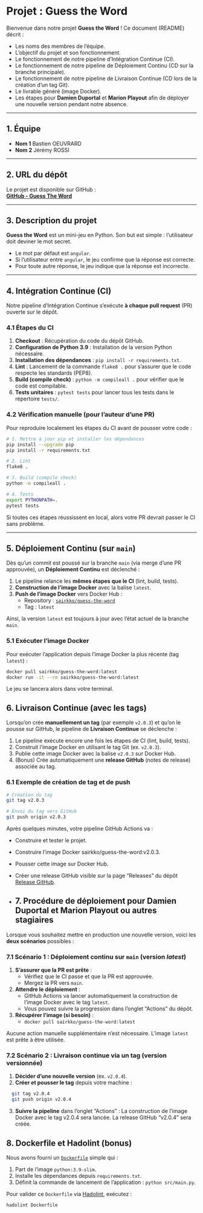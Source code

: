 # Projet : Guess the Word

Bienvenue dans notre projet **Guess the Word** ! Ce document (README) décrit :

- Les noms des membres de l’équipe.
- L’objectif du projet et son fonctionnement.
- Le fonctionnement de notre pipeline d’Intégration Continue (CI).
- Le fonctionnement de notre pipeline de Déploiement Continu (CD sur la branche principale).
- Le fonctionnement de notre pipeline de Livraison Continue (CD lors de la création d’un tag Git).
- Le livrable généré (image Docker).
- Les étapes pour **Damien Duportal** et **Marion Playout** afin de déployer une nouvelle version pendant notre absence.

---

## 1. Équipe

- **Nom 1** Bastien OEUVRARD
- **Nom 2** Jérémy ROSSI

---

## 2. URL du dépôt

Le projet est disponible sur GitHub :  
[**GitHub - Guess The Word**](https://github.com/Sairkko/ci-cd-evalM2/tree/main)

---

## 3. Description du projet

**Guess the Word** est un mini-jeu en Python. Son but est simple : l’utilisateur doit deviner le mot secret.  
- Le mot par défaut est `angular`.  
- Si l’utilisateur entre `angular`, le jeu confirme que la réponse est correcte.  
- Pour toute autre réponse, le jeu indique que la réponse est incorrecte.

---

## 4. Intégration Continue (CI)

Notre pipeline d’Intégration Continue s’exécute **à chaque pull request** (PR) ouverte sur le dépôt.

### 4.1 Étapes du CI

1. **Checkout** : Récupération du code du dépôt GitHub.  
2. **Configuration de Python 3.9** : Installation de la version Python nécessaire.  
3. **Installation des dépendances** : `pip install -r requirements.txt`.  
4. **Lint** : Lancement de la commande `flake8 .` pour s’assurer que le code respecte les standards (PEP8).  
5. **Build (compile check)** : `python -m compileall .` pour vérifier que le code est compilable.  
6. **Tests unitaires** : `pytest tests` pour lancer tous les tests dans le répertoire `tests/`.

### 4.2 Vérification manuelle (pour l’auteur d’une PR)

Pour reproduire localement les étapes du CI avant de pousser votre code :

```bash
# 1. Mettre à jour pip et installer les dépendances
pip install --upgrade pip
pip install -r requirements.txt

# 2. Lint
flake8 .

# 3. Build (compile check)
python -m compileall .

# 4. Tests
export PYTHONPATH=.
pytest tests
```
Si toutes ces étapes réussissent en local, alors votre PR devrait passer le CI sans problème.

---

## 5. Déploiement Continu (sur `main`)

Dès qu’un commit est poussé sur la branche `main` (via merge d’une PR approuvée), un **Déploiement Continu** est déclenché :

1. Le pipeline relance les **mêmes étapes que le CI** (lint, build, tests).  
2. **Construction de l’image Docker** avec la balise `latest`.  
3. **Push de l’image Docker** vers Docker Hub :  
   - Repository : [`sairkko/guess-the-word`](https://hub.docker.com/r/sairkko/guess-the-word)  
   - Tag : `latest`  

Ainsi, la version `latest` est toujours à jour avec l’état actuel de la branche `main`.

### 5.1 Exécuter l’image Docker

Pour exécuter l’application depuis l’image Docker la plus récente (tag `latest`) :

```bash
docker pull sairkko/guess-the-word:latest
docker run -it --rm sairkko/guess-the-word:latest
```
Le jeu se lancera alors dans votre terminal.

## 6. Livraison Continue (avec les tags)

Lorsqu’on crée **manuellement un tag** (par exemple `v2.0.3`) et qu’on le pousse sur GitHub, le pipeline de **Livraison Continue** se déclenche :

1. Le pipeline exécute encore une fois les étapes de CI (lint, build, tests).  
2. Construit l’image Docker en utilisant le tag Git (ex. `v2.0.3`).  
3. Publie cette image Docker avec la balise `v2.0.3` sur Docker Hub.  
4. (Bonus) Crée automatiquement une **release GitHub** (notes de release) associée au tag.

### 6.1 Exemple de création de tag et de push

```bash
# Création du tag
git tag v2.0.3

# Envoi du tag vers GitHub
git push origin v2.0.3
```

Après quelques minutes, votre pipeline GitHub Actions va :

- Construire et tester le projet.
- Construire l’image Docker sairkko/guess-the-word:v2.0.3.
- Pousser cette image sur Docker Hub.
- Créer une release GitHub visible sur la page “Releases” du dépôt [Release GitHub](https://github.com/Sairkko/ci-cd-evalM2/releases/tag/v2.0.3).

- ## 7. Procédure de déploiement pour Damien Duportal et Marion Playout ou autres stagiaires

Lorsque vous souhaitez mettre en production une nouvelle version, voici les **deux scénarios** possibles :

### 7.1 Scénario 1 : Déploiement continu sur `main` (version *latest*)

1. **S’assurer que la PR est prête** :  
   - Vérifiez que le CI passe et que la PR est approuvée.  
   - Mergez la PR vers `main`.  
2. **Attendre le déploiement** :  
   - GitHub Actions va lancer automatiquement la construction de l’image Docker avec le tag `latest`.  
   - Vous pouvez suivre la progression dans l’onglet “Actions” du dépôt.  
3. **Récupérer l’image (si besoin)** :  
   - `docker pull sairkko/guess-the-word:latest`

Aucune action manuelle supplémentaire n’est nécessaire. L’image `latest` est prête à être utilisée.

### 7.2 Scénario 2 : Livraison continue via un tag (version versionnée)

1. **Décider d’une nouvelle version** (ex. `v2.0.4`).  
2. **Créer et pousser le tag** depuis votre machine :  
 ```bash
   git tag v2.0.4
   git push origin v2.0.4
```
3. **Suivre la pipeline** dans l’onglet “Actions” :
La construction de l’image Docker avec le tag v2.0.4 sera lancée.
La release GitHub “v2.0.4” sera créée.

## 8. Dockerfile et Hadolint (bonus)

Nous avons fourni un [`Dockerfile`](./Dockerfile) simple qui :

1. Part de l’image `python:3.9-slim`.  
2. Installe les dépendances depuis `requirements.txt`.  
3. Définit la commande de lancement de l’application : `python src/main.py`.  

Pour valider ce `Dockerfile` via [Hadolint](https://github.com/hadolint/hadolint), exécutez :

```bash
hadolint Dockerfile
```
